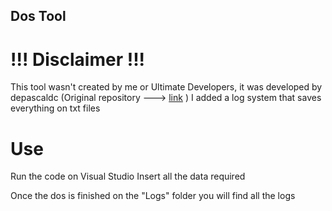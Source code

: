 ## Dos Tool

# !!! Disclaimer !!!

This tool wasn't created by me or Ultimate Developers, it was developed by depascaldc (Original repository ---> [link](https://github.com/depascaldc/DoS-Tool) )
I added a log system that saves everything on txt files


# Use

Run the code on Visual Studio
Insert all the data required 

Once the dos is finished on the "Logs" folder you will find all the logs
